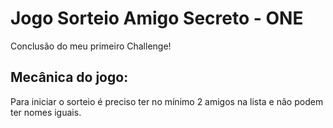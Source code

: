 # Jogo Sorteio Amigo Secreto - ONE
Conclusão do meu primeiro Challenge!
## Mecânica do jogo:
Para iniciar o sorteio é preciso ter no mínimo 2 amigos na lista e não podem ter nomes iguais.
